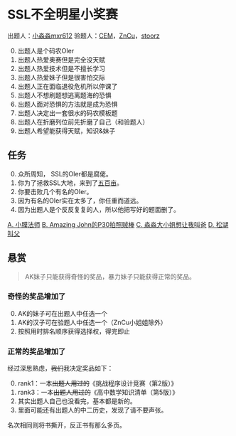 # SSL不全明星小奖赛

出题人：[小淼淼mxr612](https://www.luogu.com.cn/user/105934)
验题人：[CEM](https://www.luogu.com.cn/user/30496)，[ZnCu](https://www.luogu.com.cn/user/127299)，[stoorz](https://www.luogu.com.cn/user/53962)

0. 出题人是个码农OIer
1. 出题人热爱奥赛但是完全没天赋
2. 出题人热爱技术但是不擅长学习
3. 出题人热爱妹子但是很害怕交际
4. 出题人正在面临退役危机所以停课了
5. 出题人不想刷题想逃离题海的恐惧
6. 出题人面对恐惧的方法就是成为恐惧
7. 出题人决定出一套很水的码农模板题
8. 出题人在折磨列位前先折磨了自己（和验题人）
9. 出题人希望能获得天赋，知识&妹子

## 任务

0. 众所周知， SSL的OIer都是腐佬。
1. 你为了拯救SSL大地，来到了[五百亩](http://www.sslgz.net/)。
2. 你要击败几个有名的OIer。
3. 因为有名的OIer实在太多了，你任重而道远。
4. 因为出题人是个反反复复的人，所以他把写好的题面删了。

[A. 小膜法师](A/A.html)
[B. Amazing John的P30拍照贼棒](B/B.html)
[C. 淼淼大小姐想让我叫爸](C/C.html)
[D. 松湖叫父](D/D.html)

## 悬赏

> AK妹子只能获得奇怪的奖品，暴力妹子只能获得正常的奖品。

### 奇怪的奖品增加了

0. AK的妹子可在出题人中任选一个
1. AK的汉子可在验题人中任选一个（ZnCu小姐姐除外）
2. 按照用时排名顺序获得选择权，得完即止

### 正常的奖品增加了

经过深思熟虑，~~我们~~我决定奖品如下：

0. rank1：一本~~出题人用过的~~《挑战程序设计竞赛（第2版）》
1. rank3：一本~~出题人用过的~~《高中数学知识清单（第5版）》
2. 其实出题人自己也没看完，基本都是新的。
3. 里面可能还有出题人的中二历史，发现了请不要声张。

名次相同则将书撕开，反正书有那么多页。

